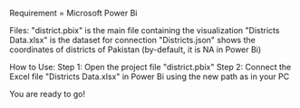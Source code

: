 Requirement = Microsoft Power Bi

Files:
"district.pbix" is the main file containing the visualization
"Districts Data.xlsx" is the dataset for connection
"Districts.json" shows the coordinates of districts of Pakistan (by-default, it is NA in Power Bi)

How to Use:
Step 1: Open the project file "district.pbix"
Step 2: Connect the Excel file "Districts Data.xlsx" in Power Bi using the new path as in your PC

You are ready to go!
